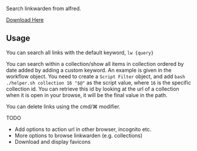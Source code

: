 Search linkwarden from alfred.

[Download Here](https://github.com/deafmute1/alfred-linkwarden/releases/latest/download/Linkwarden.Search.alfredworkflow)

## Usage
You can search all links with the default keyword, `lw {query}`

You can search within a collection/show all items in collection ordered by date added by adding a custom keyword. An example is given in the workflow object. You need to create a `Script Filter` object, and add `bash ./helper.sh collection 16 "$@"` as the script value, where `16` is the specific collection id. You can retrieve this id by looking at the url of a collection when it is open in your browse, it will be the final value in the path.

You can delete links using the cmd/⌘ modifier.

TODO
- Add options to action url in other browser, incognito etc.
- More options to browse linkwarden (e.g. collections)
- Download and display favicons